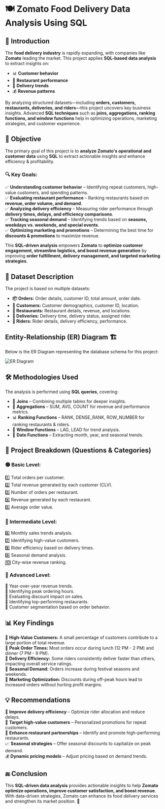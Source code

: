 # 🍽️ Zomato Food Delivery Data Analysis Using SQL

## 📌 Introduction
The **food delivery industry** is rapidly expanding, with companies like **Zomato** leading the market. This project applies **SQL-based data analysis** to extract insights on:

- 📊 **Customer behavior**
- 🍔 **Restaurant performance**
- 🚴 **Delivery trends**
- 💰 **Revenue patterns**

By analyzing structured datasets—including **orders, customers, restaurants, deliveries, and riders**—this project uncovers key business insights. Advanced **SQL techniques** such as **joins, aggregations, ranking functions, and window functions** help in optimizing operations, marketing strategies, and customer experience.

## 🎯 Objective
The primary goal of this project is to **analyze Zomato's operational and customer data** using **SQL** to extract actionable insights and enhance efficiency & profitability.

### 🔍 **Key Goals:**
✅ **Understanding customer behavior** – Identifying repeat customers, high-value customers, and spending patterns.  
✅ **Evaluating restaurant performance** – Ranking restaurants based on **revenue, order volume, and demand**.  
✅ **Analyzing delivery efficiency** – Measuring rider performance through **delivery times, delays, and efficiency comparisons**.  
✅ **Tracking seasonal demand** – Identifying trends based on **seasons, weekdays vs. weekends, and special events**.  
✅ **Optimizing marketing and promotions** – Determining the best time for **discounts & promotions** to maximize revenue.  

This **SQL-driven analysis** empowers **Zomato** to **optimize customer engagement, streamline logistics, and boost revenue generation** by improving **order fulfillment, delivery management, and targeted marketing strategies**.  

## 📂 Dataset Description
The project is based on multiple datasets:
- **📦 Orders:** Order details, customer ID, total amount, order date.
- **👤 Customers:** Customer demographics, customer ID, location.
- **🏬 Restaurants:** Restaurant details, revenue, and locations.
- **🚴 Deliveries:** Delivery time, delivery status, assigned rider.
- **🛵 Riders:** Rider details, delivery efficiency, performance.

## Entity-Relationship (ER) Diagram 🏗️

Below is the ER Diagram representing the database schema for this project:

![ER Diagram](images/er_diagram.png)


## 🛠️ Methodologies Used
The analysis is performed using **SQL queries**, covering:
- 🔗 **Joins** – Combining multiple tables for deeper insights.
- 🔢 **Aggregations** – SUM, AVG, COUNT for revenue and performance metrics.
- 📊 **Ranking Functions** – RANK, DENSE_RANK, ROW_NUMBER for ranking restaurants & riders.
- 🔄 **Window Functions** – LAG, LEAD for trend analysis.
- 📅 **Date Functions** – Extracting month, year, and seasonal trends.

## 📌 Project Breakdown (Questions & Categories)

### 🟢 Basic Level:
1️⃣ Total orders per customer.  
2️⃣ Total revenue generated by each customer (CLV).  
3️⃣ Number of orders per restaurant.  
4️⃣ Revenue generated by each restaurant.  
5️⃣ Average order value.  

### 🔵 Intermediate Level:
6️⃣ Monthly sales trends analysis.  
7️⃣ Identifying high-value customers.  
8️⃣ Rider efficiency based on delivery times.  
9️⃣ Seasonal demand analysis.  
🔟 City-wise revenue ranking.  

### 🔴 Advanced Level:
🔢 Year-over-year revenue trends.  
🔢 Identifying peak ordering hours.  
🔢 Evaluating discount impact on sales.  
🔢 Identifying top-performing restaurants.  
🔢 Customer segmentation based on order behavior.  

## 📊 Key Findings
🔹 **High-Value Customers:** A small percentage of customers contribute to a large portion of total revenue.  
🔹 **Peak Order Times:** Most orders occur during lunch (12 PM - 2 PM) and dinner (7 PM - 9 PM).  
🔹 **Delivery Efficiency:** Some riders consistently deliver faster than others, impacting overall service ratings.  
🔹 **Seasonal Demand:** Orders increase during festival seasons and weekends.  
🔹 **Marketing Optimization:** Discounts during off-peak hours lead to increased orders without hurting profit margins.  

## 💡 Recommendations
🚀 **Improve delivery efficiency** – Optimize rider allocation and reduce delays.  
🎯 **Target high-value customers** – Personalized promotions for repeat customers.  
📢 **Enhance restaurant partnerships** – Identify and promote high-performing restaurants.  
📈 **Seasonal strategies** – Offer seasonal discounts to capitalize on peak demand.  
💰 **Dynamic pricing models** – Adjust pricing based on demand trends.

## 🔚 Conclusion
This **SQL-driven data analysis** provides actionable insights to help **Zomato optimize operations, improve customer satisfaction, and boost revenue**. With data-driven strategies, Zomato can enhance its food delivery services and strengthen its market position. 🚀
